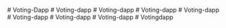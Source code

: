
#   V o t i n g - D a p p 
 
 #   V o t i n g - d a p p 
 
 #   V o t i n g - d a p p 
 
 #   V o t i n g - d a p p 
 
 #   V o t i n g - d a p p 
 
 #   V o t i n g - d a p p 
 
 #   V o t i n g - d a p p 
 
 #   V o t i n g - d a p p 
 
 #   V o t i n g d a p p 
 
 
